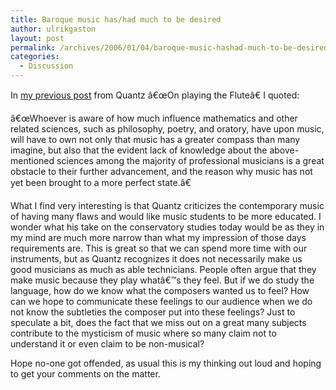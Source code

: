 ```yaml
---
title: Baroque music has/had much to be desired
author: ulrikgaston
layout: post
permalink: /archives/2006/01/04/baroque-music-hashad-much-to-be-desired/
categories:
  - Discussion
---
```

In [my previous post][1] from Quantz â€œOn playing the Fluteâ€ I quoted:

â€œWhoever is aware of how much influence mathematics and other related sciences, such as philosophy, poetry, and oratory, have upon music, will have to own not only that music has a greater compass than many imagine, but also that the evident lack of knowledge about the above-mentioned sciences among the majority of professional musicians is a great obstacle to their further advancement, and the reason why music has not yet been brought to a more perfect state.â€

What I find very interesting is that Quantz criticizes the contemporary music of having many flaws and would like music students to be more educated. I wonder what his take on the conservatory studies today would be as they in my mind are much more narrow than what my impression of those days requirements are. This is great so that we can spend more time with our instruments, but as Quantz recognizes it does not necessarily make us good musicians as much as able technicians. People often argue that they make music because they play whatâ€™s they feel. But if we do study the language, how do we know what the composers wanted us to feel? How can we hope to communicate these feelings to our audience when we do not know the subtleties the composer put into these feelings? Just to speculate a bit, does the fact that we miss out on a great many subjects contribute to the mysticism of music where so many claim not to understand it or even claim to be non-musical?

Hope no-one got offended, as usual this is my thinking out loud and hoping to get your comments on the matter.

 [1]: /2005/12/31/musicians-benefit-from-academic-studies